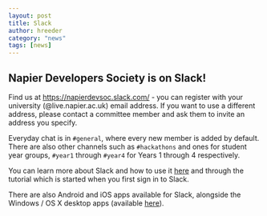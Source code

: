 ```yaml
---
layout: post
title: Slack
author: hreeder
category: "news"
tags: [news]
---
```

## Napier Developers Society is on Slack!
Find us at <https://napierdevsoc.slack.com/> - you can register with your university (@live.napier.ac.uk) email address. If you want to use a different address, please contact a committee member and ask them to invite an address you specify.

Everyday chat is in `#general`, where every new member is added by default. There are also other channels such as `#hackathons` and ones for student year groups, `#year1` through `#year4` for Years 1 through 4 respectively.

You can learn more about Slack and how to use it [here](https://napierdevsoc.slack.com/getting-started) and through the tutorial which is started when you first sign in to Slack.

There are also Android and iOS apps available for Slack, alongside the Windows / OS X desktop apps (available [here](http://slack.com/apps)).
